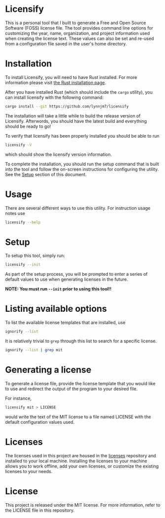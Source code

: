 # Licensify
This is a personal tool that I built to generate a Free and Open Source Software
(FOSS) license file. The tool provides command line options for customizing the 
year, name, organization, and project information used when creating the license
text. These values can also be set and re-used from a configuration file saved
in the user's home directory.

# Installation
To install Licensify, you will need to have Rust installed. For more information 
please visit [the Rust installation page](https://www.rust-lang.org/en-US/install.html). 

After you have installed Rust (which should include the `cargo` utility), you 
can install licensify with the following command:

```bash
cargo install --git https://github.com/lynnjm7/licensify
```

The installation will take a little while to build the release version of Licensify.
Afterwords, you should have the latest build and everything should be ready to go!

To verify that licensify has been properly installed you should be able to run 

```bash
licensify -V
```

which should show the licensify version information. 

To complete the installation, you should run the setup command that is built
into the tool and follow the on-screen instructions for configuring the utility.
See the [Setup](#setup) section of this document.

# Usage
There are several different ways to use this utility. For instruction usage notes
use

```bash
licensify --help
```

# Setup
To setup this tool, simply run: 

```bash
licensify --init
```

As part of the setup process, you will be prompted to enter a series of default
values to use when generating licenses in the future.

**NOTE: You must run `--init` prior to using this tool!!**

# Listing available options
To list the available license templates that are installed, use

```bash
ignorify --list
```

It is relatively trivial to `grep` through this list to search for a specific 
license.

```bash 
ignorify --list | grep mit
```

# Generating a license
To generate a license file, provide the license template that you would like to
use and redirect the output of the program to your desired file. 

For instance,

```bash
licensify mit > LICENSE
```

would write the text of the MIT license to a file named LICENSE with the default
configuration values used.

# Licenses
The licenses used in this project are housed in the 
[licenses](https://github.com/lynnjm7/licenses) repository and installed to your 
local machine. Installing the licenses to your machine allows you to work 
offline, add your own licenses, or customize the existing licenses to your needs.

# License
This project is released under the MIT license. For more information, refer to
the LICENSE file in this repository.
